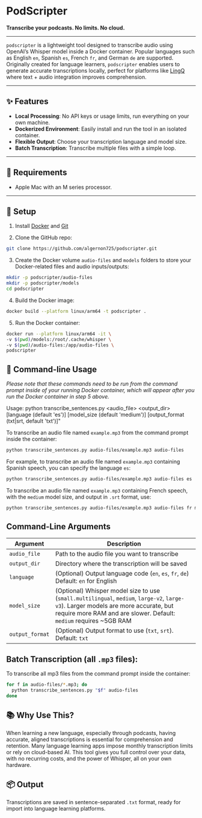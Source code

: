 # PodScripter

**Transcribe your podcasts. No limits. No cloud.**

---

`podscripter` is a lightweight tool designed to transcribe audio using OpenAI’s Whisper model inside a Docker container. Popular languages such as English `en`, Spanish `es`, French `fr`, and German `de` are supported. Originally created for language learners, `podscripter` enables users to generate accurate transcriptions locally, perfect for platforms like [LingQ](https://www.lingq.com/) where text + audio integration improves comprehension.

---

## ✨ Features

- **Local Processing**: No API keys or usage limits, run everything on your own machine.
- **Dockerized Environment**: Easily install and run the tool in an isolated container.
- **Flexible Output**: Choose your transcription language and model size.
- **Batch Transcription**: Transcribe multiple files with a simple loop.

---

## 🧰 Requirements

- Apple Mac with an M series processor.

---

## 🚀 Setup

1. Install [Docker](https://www.docker.com) and [Git](https://git-scm.com/downloads)

2. Clone the GitHub repo:
  ```bash
  git clone https://github.com/algernon725/podscripter.git
  ```

3. Create the Docker volume `audio-files` and `models` folders to store your Docker-related files and audio inputs/outputs:
  ```bash
  mkdir -p podscripter/audio-files
  mkdir -p podscripter/models
  cd podscripter
  ```

4. Build the Docker image:
  ```bash
  docker build --platform linux/arm64 -t podscripter .
  ```

5. Run the Docker container:
  ```bash
  docker run --platform linux/arm64 -it \
  -v $(pwd)/models:/root/.cache/whisper \
  -v $(pwd)/audio-files:/app/audio-files \
  podscripter
  ```

## 📄 Command-line Usage
*Please note that these commands need to be run from the command prompt inside of your running Docker container, which will appear after you run the Docker container in step 5 above.*

Usage: python transcribe_sentences.py <audio_file> <output_dir> [language (default 'es')] [model_size (default 'medium')] [output_format (txt|srt, default 'txt')]"

To transcribe an audio file named `example.mp3` from the command prompt inside the container:
  ```bash
  python transcribe_sentences.py audio-files/example.mp3 audio-files
  ```

For example, to transcribe an audio file named `example.mp3` containing Spanish speech, you can specify the language `es`:

  ```bash
  python transcribe_sentences.py audio-files/example.mp3 audio-files es
  ```

To transcribe an audio file named `example.mp3` containing French speech, with the `medium` model size, and output in `.srt` format, use:

  ```bash
  python transcribe_sentences.py audio-files/example.mp3 audio-files fr medium srt
  ```

## Command-Line Arguments

| Argument     | Description                                                                 |
| ------------ | --------------------------------------------------------------------------- |
| `audio_file` | Path to the audio file you want to transcribe                               |
| `output_dir` | Directory where the transcription will be saved                             |
| `language`   | (Optional) Output language code (`en`, `es`, `fr`, `de`) Default: `en` for English                 |
| `model_size` | (Optional) Whisper model size to use (`small.multilingual`, `medium`, `large-v2`, `large-v3`). Larger models are more accurate, but require more RAM and are slower. Default: `medium` requires ~5GB RAM|
| `output_format` | (Optional) Output format to use (`txt`, `srt`). Default: `txt`


## Batch Transcription (all `.mp3` files):
To transcribe all mp3 files from the command prompt inside the container:
  ```bash
  for f in audio-files/*.mp3; do
    python transcribe_sentences.py "$f" audio-files
  done
  ```

## 📚 Why Use This?
When learning a new language, especially through podcasts, having accurate, aligned transcriptions is essential for comprehension and retention. Many language learning apps impose monthly transcription limits or rely on cloud-based AI. This tool gives you full control over your data, with no recurring costs, and the power of Whisper, all on your own hardware.

## 📦 Output
Transcriptions are saved in sentence-separated `.txt` format, ready for import into language learning platforms.